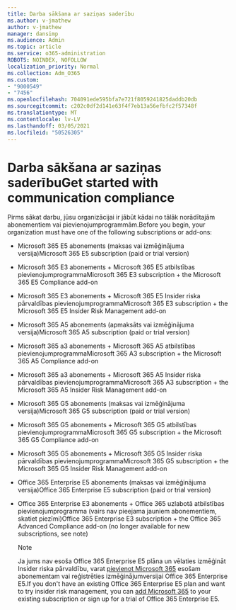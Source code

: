 ```yaml
---
title: Darba sākšana ar saziņas saderību
ms.author: v-jmathew
author: v-jmathew
manager: dansimp
ms.audience: Admin
ms.topic: article
ms.service: o365-administration
ROBOTS: NOINDEX, NOFOLLOW
localization_priority: Normal
ms.collection: Adm_O365
ms.custom:
- "9000549"
- "7456"
ms.openlocfilehash: 704091ede595bfa7e721f8059241825daddb20db
ms.sourcegitcommit: c202c0df2d141e63f4f7eb13a56efbfc2f57348f
ms.translationtype: MT
ms.contentlocale: lv-LV
ms.lasthandoff: 03/05/2021
ms.locfileid: "50526305"
---
```

# <a name="get-started-with-communication-compliance"></a><span data-ttu-id="708ab-102">Darba sākšana ar saziņas saderību</span><span class="sxs-lookup"><span data-stu-id="708ab-102">Get started with communication compliance</span></span>

<span data-ttu-id="708ab-103">Pirms sākat darbu, jūsu organizācijai ir jābūt kādai no tālāk norādītajām abonementiem vai pievienojumprogrammām.</span><span class="sxs-lookup"><span data-stu-id="708ab-103">Before you begin, your organization must have one of the following subscriptions or add-ons:</span></span>

* <span data-ttu-id="708ab-104">Microsoft 365 E5 abonements (maksas vai izmēģinājuma versija)</span><span class="sxs-lookup"><span data-stu-id="708ab-104">Microsoft 365 E5 subscription (paid or trial version)</span></span>
* <span data-ttu-id="708ab-105">Microsoft 365 E3 abonements + Microsoft 365 E5 atbilstības pievienojumprogramma</span><span class="sxs-lookup"><span data-stu-id="708ab-105">Microsoft 365 E3 subscription + the Microsoft 365 E5 Compliance add-on</span></span>
* <span data-ttu-id="708ab-106">Microsoft 365 E3 abonements + Microsoft 365 E5 Insider riska pārvaldības pievienojumprogramma</span><span class="sxs-lookup"><span data-stu-id="708ab-106">Microsoft 365 E3 subscription + the Microsoft 365 E5 Insider Risk Management add-on</span></span>
* <span data-ttu-id="708ab-107">Microsoft 365 A5 abonements (apmaksāts vai izmēģinājuma versija)</span><span class="sxs-lookup"><span data-stu-id="708ab-107">Microsoft 365 A5 subscription (paid or trial version)</span></span>
* <span data-ttu-id="708ab-108">Microsoft 365 a3 abonements + Microsoft 365 A5 atbilstības pievienojumprogramma</span><span class="sxs-lookup"><span data-stu-id="708ab-108">Microsoft 365 A3 subscription + the Microsoft 365 A5 Compliance add-on</span></span>
* <span data-ttu-id="708ab-109">Microsoft 365 a3 abonements + Microsoft 365 A5 Insider riska pārvaldības pievienojumprogramma</span><span class="sxs-lookup"><span data-stu-id="708ab-109">Microsoft 365 A3 subscription + the Microsoft 365 A5 Insider Risk Management add-on</span></span>
* <span data-ttu-id="708ab-110">Microsoft 365 G5 abonements (maksas vai izmēģinājuma versija)</span><span class="sxs-lookup"><span data-stu-id="708ab-110">Microsoft 365 G5 subscription (paid or trial version)</span></span>
* <span data-ttu-id="708ab-111">Microsoft 365 G5 abonements + Microsoft 365 G5 atbilstības pievienojumprogramma</span><span class="sxs-lookup"><span data-stu-id="708ab-111">Microsoft 365 G5 subscription + the Microsoft 365 G5 Compliance add-on</span></span>
* <span data-ttu-id="708ab-112">Microsoft 365 G5 abonements + Microsoft 365 G5 Insider riska pārvaldības pievienojumprogramma</span><span class="sxs-lookup"><span data-stu-id="708ab-112">Microsoft 365 G5 subscription + the Microsoft 365 G5 Insider Risk Management add-on</span></span>
* <span data-ttu-id="708ab-113">Office 365 Enterprise E5 abonements (maksas vai izmēģinājuma versija)</span><span class="sxs-lookup"><span data-stu-id="708ab-113">Office 365 Enterprise E5 subscription (paid or trial version)</span></span>
* <span data-ttu-id="708ab-114">Office 365 Enterprise E3 abonements + Office 365 uzlabotā atbilstības pievienojumprogramma (vairs nav pieejama jauniem abonementiem, skatiet piezīmi)</span><span class="sxs-lookup"><span data-stu-id="708ab-114">Office 365 Enterprise E3 subscription + the Office 365 Advanced Compliance add-on (no longer available for new subscriptions, see note)</span></span>

    > [!NOTE]
    > <span data-ttu-id="708ab-115">Ja jums nav esoša Office 365 Enterprise E5 plāna un vēlaties izmēģināt Insider riska pārvaldību, varat [pievienot Microsoft 365](https://go.microsoft.com/fwlink/?linkid=2130508) esošam abonementam vai reģistrēties izmēģinājumversijai Office 365 Enterprise E5.</span><span class="sxs-lookup"><span data-stu-id="708ab-115">If you don't have an existing Office 365 Enterprise E5 plan and want to try insider risk management, you can [add Microsoft 365](https://go.microsoft.com/fwlink/?linkid=2130508) to your existing subscription or sign up for a trial of Office 365 Enterprise E5.</span></span>
